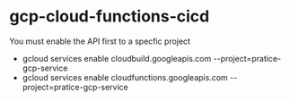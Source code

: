 # gcp-cloud-functions-cicd


You must enable the API first to a specfic project

- gcloud services enable cloudbuild.googleapis.com  --project=pratice-gcp-service
- gcloud services enable cloudfunctions.googleapis.com --project=pratice-gcp-service